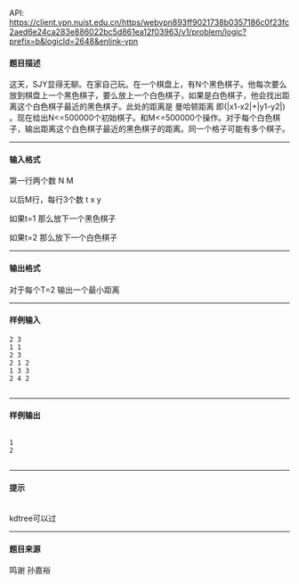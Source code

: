 API: https://client.vpn.nuist.edu.cn/https/webvpn893ff9021738b0357186c0f23fc2aed6e24ca283e886022bc5d861ea12f03963/v1/problem/logic?prefix=b&logicId=2648&enlink-vpn

#### 题目描述

这天，SJY显得无聊。在家自己玩。在一个棋盘上，有N个黑色棋子。他每次要么放到棋盘上一个黑色棋子，要么放上一个白色棋子，如果是白色棋子，他会找出距离这个白色棋子最近的黑色棋子。此处的距离是 曼哈顿距离 即(|x1-x2|+|y1-y2|) 。现在给出N<=500000个初始棋子。和M<=500000个操作。对于每个白色棋子，输出距离这个白色棋子最近的黑色棋子的距离。同一个格子可能有多个棋子。

---

#### 输入格式

第一行两个数 N M

以后M行，每行3个数 t x y

如果t=1 那么放下一个黑色棋子

如果t=2 那么放下一个白色棋子

---

#### 输出格式

对于每个T=2 输出一个最小距离

---

#### 样例输入
```
2 3
1 1
2 3
2 1 2
1 3 3
2 4 2
 

```

---

#### 样例输出
```
 
1
2
 

```

---

#### 提示

   
kdtree可以过

---

#### 题目来源

鸣谢 孙嘉裕